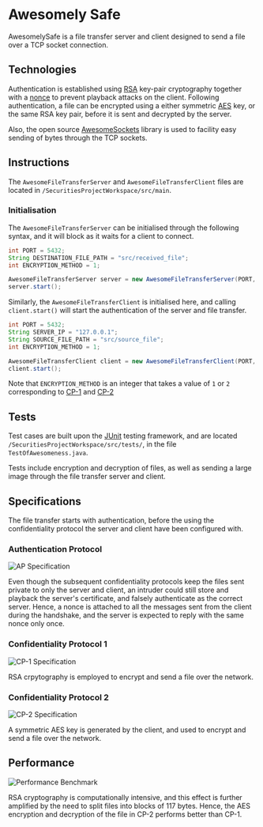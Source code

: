 # Awesomely Safe

AwesomelySafe is a file transfer server and client designed to send a file over a TCP socket connection. 

## Technologies

Authentication is established using [RSA](http://en.wikipedia.org/wiki/RSA_%28cryptosystem%29) key-pair cryptography together with a [nonce](http://en.wikipedia.org/wiki/Cryptographic_nonce) to prevent playback attacks on the client. Following authentication, a file can be encrypted using a either symmetric [AES](http://en.wikipedia.org/wiki/Advanced_Encryption_Standard) key, or the same RSA key pair, before it is sent and decrypted by the server.

Also, the open source [AwesomeSockets](https://github.com/skewedlines/AwesomeSockets) library is used to facility easy sending of bytes through the TCP sockets.

## Instructions

The `AwesomeFileTransferServer` and `AwesomeFileTransferClient` files are located in `/SecuritiesProjectWorkspace/src/main`.

### Initialisation

The `AwesomeFileTransferServer` can be initialised through the following syntax, and it will block as it waits for a client to connect.

```java
int PORT = 5432;
String DESTINATION_FILE_PATH = "src/received_file";
int ENCRYPTION_METHOD = 1;

AwesomeFileTransferServer server = new AwesomeFileTransferServer(PORT, DESTINATION_FILE_PATH, ENCRYPTION_METHOD);
server.start();
```

Similarly, the `AwesomeFileTransferClient` is initialised here, and calling `client.start()` will start the authentication of the server and file transfer.

```java
int PORT = 5432;
String SERVER_IP = "127.0.0.1";
String SOURCE_FILE_PATH = "src/source_file";
int ENCRYPTION_METHOD = 1;

AwesomeFileTransferClient client = new AwesomeFileTransferClient(PORT, SERVER_IP, SOURCE_FILE_PATH, ENCRYPTION_METHOD);
client.start();
```

Note that `ENCRYPTION_METHOD` is an integer that takes a value of `1` or `2` corresponding to [CP-1](#confidentiality-protocol-1) and [CP-2](#confidentiality-protocol-2)

## Tests

Test cases are built upon the [JUnit](http://junit.org) testing framework, and are located `/SecuritiesProjectWorkspace/src/tests/`, in the file `TestOfAwesomeness.java`.

Tests include encryption and decryption of files, as well as sending a large image through the file transfer server and client.

## Specifications

The file transfer starts with authentication, before the using the confidentiality protocol the server and client have been configured with.

### Authentication Protocol

![AP Specification](https://raw.githubusercontent.com/skewedlines/AwesomelySafe/master/Specifications/AP.png)

Even though the subsequent confidentiality protocols keep the files sent private to only the server and client, an intruder could still store and playback the server's certificate, and falsely authenticate as the correct server. Hence, a nonce is attached to all the messages sent from the client during the handshake, and the server is expected to reply with the same nonce only once.

### Confidentiality Protocol 1

![CP-1 Specification](https://raw.githubusercontent.com/skewedlines/AwesomelySafe/master/Specifications/CP1.png)

RSA crpytography is employed to encrypt and send a file over the network.

### Confidentiality Protocol 2

![CP-2 Specification](https://raw.githubusercontent.com/skewedlines/AwesomelySafe/master/Specifications/cp2.png)

A symmetric AES key is generated by the client, and used to encrypt and send a file over the network.

## Performance

![Performance Benchmark](https://raw.githubusercontent.com/skewedlines/AwesomelySafe/master/Specifications/Benchmark.png)

RSA cryptography is computationally intensive, and this effect is further amplified by the need to split files into blocks of 117 bytes. Hence, the AES encryption and decryption of the file in CP-2 performs better than CP-1.



